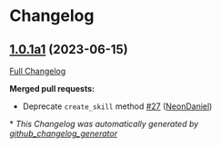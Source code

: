 # Changelog

## [1.0.1a1](https://github.com/NeonGeckoCom/skill-speak/tree/1.0.1a1) (2023-06-15)

[Full Changelog](https://github.com/NeonGeckoCom/skill-speak/compare/1.0.0...1.0.1a1)

**Merged pull requests:**

- Deprecate `create_skill` method [\#27](https://github.com/NeonGeckoCom/skill-speak/pull/27) ([NeonDaniel](https://github.com/NeonDaniel))



\* *This Changelog was automatically generated by [github_changelog_generator](https://github.com/github-changelog-generator/github-changelog-generator)*
